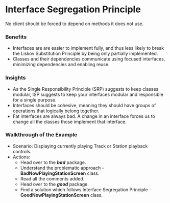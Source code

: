 
# Interface Segregation Principle
No client should be forced to depend on methods it does not use.

### Benefits
-  Interfaces are are easier to implement fully, and thus less likely to break the Liskov Substitution Principle 
by being only partially implemented.
- Classes and their dependencies communicate using focused interfaces, minimizing dependencies and enabling reuse.

### Insights
-  As the Single Responsibility Principle (SRP) suggests to keep classes modular, ISP suggests to keep your interfaces modular 
and responsible for a single purpose.
-  Interfaces should be cohesive, meaning they should have groups of operations that logically belong together.
-  Fat interfaces are always bad. A change in an interface forces us to change all the classes those implement that interface.

### Walkthrough of the Example
 
 - Scenario: Displaying currently playing Track or Station playback controls.
 - Actions: 
   - Head over to the **_bad_** package.
   - Understand the problematic approach - **BadNowPlayingStationScreen** class.
   - Read all the comments added.
   - Head over to the **_good_** package.
   - Find a solution which follows Interface Segregation Principle - **GoodNowPlayingStationScreen** class.